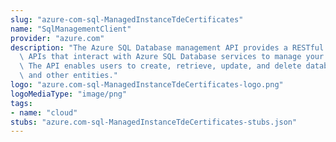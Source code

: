 ```yaml
---
slug: "azure-com-sql-ManagedInstanceTdeCertificates"
name: "SqlManagementClient"
provider: "azure.com"
description: "The Azure SQL Database management API provides a RESTful set of web\
  \ APIs that interact with Azure SQL Database services to manage your databases.\
  \ The API enables users to create, retrieve, update, and delete databases, servers,\
  \ and other entities."
logo: "azure.com-sql-ManagedInstanceTdeCertificates-logo.png"
logoMediaType: "image/png"
tags:
- name: "cloud"
stubs: "azure.com-sql-ManagedInstanceTdeCertificates-stubs.json"
---
```

